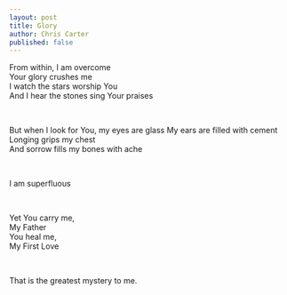 ```yaml
---
layout: post
title: Glory
author: Chris Carter
published: false
---
```



From within, I am overcome <br>
Your glory crushes me <br>
I watch the stars worship You <br>
And I hear the stones sing Your praises <br>

<br>

But when I look for You, my eyes are glass
My ears are filled with cement <br>
Longing grips my chest <br>
And sorrow fills my bones with ache <br>

<br>

I am superfluous

<br>

Yet You carry me, <br>
My Father <br>
You heal me, <br>
My First Love <br>

<br>

That is the greatest mystery to me. <br>
